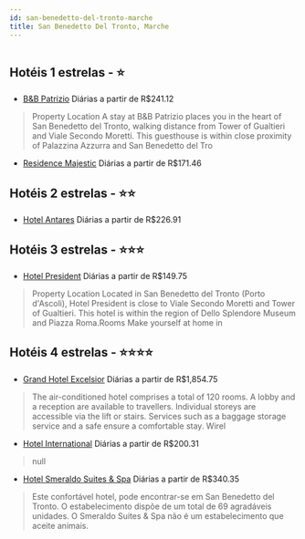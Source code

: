 ```yaml
---
id: san-benedetto-del-tronto-marche
title: San Benedetto Del Tronto, Marche
---
```


<center><img src="https://assets.cosmos-data.com/1/04880ad13471d4682d0f07a64f08dc5e-530034.jpg" alt="" /></center>


## Hotéis 1 estrelas - ⭐️

-    [B&B Patrizio](https://www.hurb.com/hoteis/san-benedetto-del-tronto/b-b-patrizio-JNP-JP579076?cmp=18055) Diárias a partir de R$241.12
   > Property Location A stay at B&amp;B Patrizio places you in the heart of San Benedetto del Tronto, walking distance from Tower of Gualtieri and Viale Secondo Moretti.  This guesthouse is within close proximity of Palazzina Azzurra and San Benedetto del Tro
-    [Residence Majestic](https://www.hurb.com/hoteis/san-benedetto-del-tronto/residence-majestic-JNP-JP567539?cmp=18055) Diárias a partir de R$171.46
   > 

## Hotéis 2 estrelas - ⭐️⭐️

-    [Hotel Antares](https://www.hurb.com/hoteis/san-benedetto-del-tronto/hotel-antares-JNP-JP388596?cmp=18055) Diárias a partir de R$226.91
   > 

## Hotéis 3 estrelas - ⭐️⭐️⭐️

-    [Hotel President](https://www.hurb.com/hoteis/san-benedetto-del-tronto/hotel-president-JNP-JP798864?cmp=18055) Diárias a partir de R$149.75
   > Property Location Located in San Benedetto del Tronto (Porto d&apos;Ascoli), Hotel President is close to Viale Secondo Moretti and Tower of Gualtieri. This hotel is within the region of Dello Splendore Museum and Piazza Roma.Rooms Make yourself at home in

## Hotéis 4 estrelas - ⭐️⭐️⭐️⭐️

-    [Grand Hotel Excelsior](https://www.hurb.com/hoteis/san-benedetto-del-tronto/grand-hotel-excelsior-JNP-JP553466?cmp=18055) Diárias a partir de R$1,854.75
   > The air-conditioned hotel comprises a total of 120 rooms. A lobby and a reception are available to travellers. Individual storeys are accessible via the lift or stairs. Services such as a baggage storage service and a safe ensure a comfortable stay. Wirel
-    [Hotel International](https://www.hurb.com/hoteis/san-benedetto-del-tronto/hotel-international-JNP-JP286966?cmp=18055) Diárias a partir de R$200.31
   > null
-    [Hotel Smeraldo Suites & Spa](https://www.hurb.com/hoteis/san-benedetto-del-tronto/hotel-smeraldo-suites-spa-JNP-JP971639?cmp=18055) Diárias a partir de R$340.35
   > Este confortável hotel, pode encontrar-se em San Benedetto del Tronto. O estabelecimento dispõe de um total de 69 agradáveis unidades. O Smeraldo Suites &amp; Spa não é um estabelecimento que aceite animais. 

